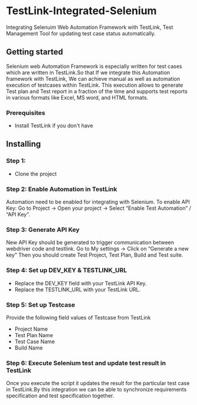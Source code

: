 # TestLink-Integrated-Selenium
Integrating Selenuim Web Automation Framework with TestLink, Test Management Tool for updating test case status automatically.

## Getting started
Selenium web Automation Framework is especially written for test cases which are written in TestLink.So that If we integrate this Automation framework with TestLink, We can achieve manual as well as automation execution of testcases within TestLink. This execution allows to generate Test plan and Test report in a fraction of the time and supports test reports in various formats like Excel, MS word, and HTML formats.  

### Prerequisites
* Install TestLink if you don't have

## Installing
### Step 1:
* Clone the project
### Step 2: Enable Automation in TestLink
Automation need to be enabled for integrating with Selenium.
To enable API Key: Go to Project -> Open your project -> Select “Enable Test Automation” / “API Key”.
### Step 3: Generate API Key
New API Key should be generated to trigger communication between webdriver code and testlink.
Go to My settings -> Click on “Generate a new key”
Then you should create Test Project, Test Plan, Build and Test suite.
### Step 4: Set up DEV_KEY & TESTLINK_URL
* Replace the DEV_KEY field with your TestLink API Key.
* Replace the TESTLINK_URL with your TestLink URL.
### Step 5: Set up Testcase
Provide the following field values of Testcase from TestLink
* Project Name
* Test Plan Name
* Test Case Name
* Build Name
### Step 6: Execute Selenium test and update test result in TestLink
Once you execute the script it updates the result for the particular test case in TestLink.By this integration we can be able to synchronize requirements specification and test specification together.
